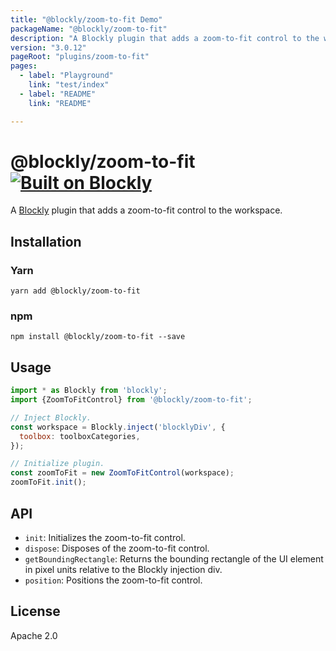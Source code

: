 ```yaml
---
title: "@blockly/zoom-to-fit Demo"
packageName: "@blockly/zoom-to-fit"
description: "A Blockly plugin that adds a zoom-to-fit control to the workspace."
version: "3.0.12"
pageRoot: "plugins/zoom-to-fit"
pages:
  - label: "Playground"
    link: "test/index"
  - label: "README"
    link: "README"

---
```

# @blockly/zoom-to-fit [![Built on Blockly](https://tinyurl.com/built-on-blockly)](https://github.com/google/blockly)

A [Blockly](https://www.npmjs.com/package/blockly) plugin that adds a
zoom-to-fit control to the workspace.

## Installation

### Yarn
```
yarn add @blockly/zoom-to-fit
```

### npm
```
npm install @blockly/zoom-to-fit --save
```

## Usage

```js
import * as Blockly from 'blockly';
import {ZoomToFitControl} from '@blockly/zoom-to-fit';

// Inject Blockly.
const workspace = Blockly.inject('blocklyDiv', {
  toolbox: toolboxCategories,
});

// Initialize plugin.
const zoomToFit = new ZoomToFitControl(workspace);
zoomToFit.init();
```

## API

- `init`: Initializes the zoom-to-fit control.
- `dispose`: Disposes of the zoom-to-fit control.
- `getBoundingRectangle`: Returns the bounding rectangle of the UI element in
pixel units relative to the Blockly injection div.
- `position`: Positions the zoom-to-fit control.

## License
Apache 2.0
